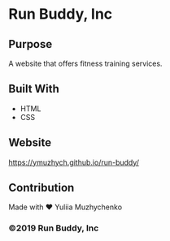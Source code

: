 # Run Buddy, Inc
## Purpose
A website that offers fitness training services.
## Built With
* HTML
* CSS
## Website
https://ymuzhych.github.io/run-buddy/ 
## Contribution
Made with ❤️ Yuliia Muzhychenko
### ©️2019 Run Buddy, Inc 
